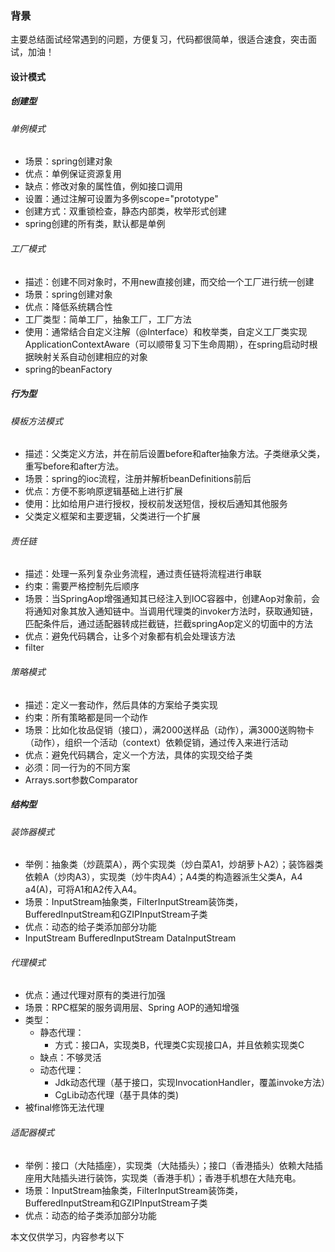 ### 背景
主要总结面试经常遇到的问题，方便复习，代码都很简单，很适合速食，突击面试，加油！
#### 设计模式
##### 创建型
###### 单例模式
- 场景：spring创建对象
- 优点：单例保证资源复用
- 缺点：修改对象的属性值，例如接口调用
- 设置：通过注解可设置为多例scope="prototype"
- 创建方式：双重锁检查，静态内部类，枚举形式创建
- spring创建的所有类，默认都是单例

###### 工厂模式
- 描述：创建不同对象时，不用new直接创建，而交给一个工厂进行统一创建
- 场景：spring创建对象
- 优点：降低系统耦合性
- 工厂类型：简单工厂，抽象工厂，工厂方法
- 使用：通常结合自定义注解（@Interface）和枚举类，自定义工厂类实现ApplicationContextAware（可以顺带复习下生命周期），在spring启动时根据映射关系自动创建相应的对象
- spring的beanFactory

##### 行为型
###### 模板方法模式
- 描述：父类定义方法，并在前后设置before和after抽象方法。子类继承父类，重写before和after方法。
- 场景：spring的ioc流程，注册并解析beanDefinitions前后
- 优点：方便不影响原逻辑基础上进行扩展
- 使用：比如给用户进行授权，授权前发送短信，授权后通知其他服务
- 父类定义框架和主要逻辑，父类进行一个扩展

###### 责任链

- 描述：处理一系列复杂业务流程，通过责任链将流程进行串联
- 约束：需要严格控制先后顺序
- 场景：当SpringAop增强通知其已经注入到IOC容器中，创建Aop对象前，会将通知对象其放入通知链中。当调用代理类的invoker方法时，获取通知链，匹配条件后，通过适配器转成拦截链，拦截springAop定义的切面中的方法
- 优点：避免代码耦合，让多个对象都有机会处理该方法
- filter

###### 策略模式

- 描述：定义一套动作，然后具体的方案给子类实现
- 约束：所有策略都是同一个动作
- 场景：比如化妆品促销（接口），满2000送样品（动作），满3000送购物卡（动作），组织一个活动（context）依赖促销，通过传入来进行活动
- 优点：避免代码耦合，定义一个方法，具体的实现交给子类
- 必须：同一行为的不同方案
- Arrays.sort参数Comparator

##### 结构型
###### 装饰器模式
- 举例：抽象类（炒蔬菜A），两个实现类（炒白菜A1，炒胡萝卜A2）；装饰器类依赖A（炒肉A3），实现类（炒牛肉A4）；A4类的构造器派生父类A，A4 a4(A)，可将A1和A2传入A4。
- 场景：InputStream抽象类，FilterInputStream装饰类，BufferedInputStream和GZIPInputStream子类
- 优点：动态的给子类添加部分功能
- InputStream BufferedInputStream DataInputStream

###### 代理模式
- 优点：通过代理对原有的类进行加强
- 场景：RPC框架的服务调用层、Spring AOP的通知增强
- 类型：
  - 静态代理：
    - 方式：接口A，实现类B，代理类C实现接口A，并且依赖实现类C
  - 缺点：不够灵活
  - 动态代理：
    - Jdk动态代理（基于接口，实现InvocationHandler，覆盖invoke方法）
    - CgLib动态代理（基于具体的类)
- 被final修饰无法代理

###### 适配器模式
- 举例：接口（大陆插座），实现类（大陆插头）；接口（香港插头）依赖大陆插座用大陆插头进行装饰，实现类（香港手机）；香港手机想在大陆充电。
- 场景：InputStream抽象类，FilterInputStream装饰类，BufferedInputStream和GZIPInputStream子类
- 优点：动态的给子类添加部分功能


本文仅供学习，内容参考以下